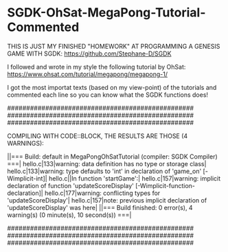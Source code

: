 # SGDK-OhSat-MegaPong-Tutorial-Commented

THIS IS JUST MY FINISHED "HOMEWORK" AT PROGRAMMING A GENESIS GAME WITH SGDK:
https://github.com/Stephane-D/SGDK

I followed and wrote in my style the following tutorial by OhSat:
https://www.ohsat.com/tutorial/megapong/megapong-1/

I got the most importat texts (based on my view-point) of the tutorials and commented each line so you can know what the SGDK functions does!

#################################################
#################################################
#################################################

COMPILING WITH CODE::BLOCK, THE RESULTS ARE THOSE (4 WARNINGS):


||=== Build: default in MegaPongOhSatTutorial (compiler: SGDK Compiler) ===|
hello.c|133|warning: data definition has no type or storage class|
hello.c|133|warning: type defaults to 'int' in declaration of 'game_on' [-Wimplicit-int]|
hello.c||In function 'startGame':|
hello.c|157|warning: implicit declaration of function 'updateScoreDisplay' [-Wimplicit-function-declaration]|
hello.c|177|warning: conflicting types for 'updateScoreDisplay'|
hello.c|157|note: previous implicit declaration of 'updateScoreDisplay' was here|
||=== Build finished: 0 error(s), 4 warning(s) (0 minute(s), 10 second(s)) ===|


#################################################
#################################################
#################################################
